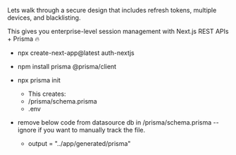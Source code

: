 Lets walk through a secure design that includes refresh tokens, multiple devices, and blacklisting.

This gives you enterprise-level session management with Next.js REST APIs + Prisma 🔥

- npx create-next-app@latest auth-nextjs
- npm install prisma @prisma/client
- npx prisma init

  - This creates:
  - /prisma/schema.prisma
  - .env

- remove below code from datasource db in /prisma/schema.prisma -- ignore if you want to manually track the file.
  - output = "../app/generated/prisma"
